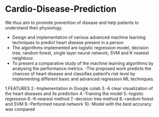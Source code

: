 # Cardio-Disease-Prediction
We thus aim to promote prevention of disease and help patients to  understand their physiology.
- Design and implementation of various advanced machine learning 
techniques to predict heart disease present in a person
- The algorithms implemented are logistic regression model, decision 
tree, random forest, single layer neural network, SVM and K nearest 
neighbour.
- To present a comparative study of the machine learning algorithms by 
analysing the performance metrics.
-The proposed work predicts the chances of heart disease and 
classifies patient’s risk level by implementing different basic and advanced 
regression ML techniques. 

1.FEATURES
2.-Implementation in Google colab
3.-A clear visualization of the heart diseases and its prediction
4.-Training the model
5.-logistic regression
6.-K-nearest method
7.-decision tree method
8.-random forest and SVM
9.-Performed neural network
10.-Model with the best accuracy was compared
